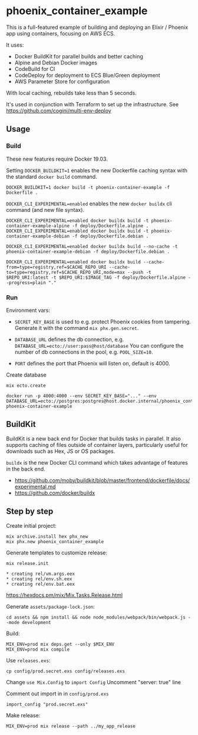 # phoenix_container_example

This is a full-featured example of building and deploying an Elixir / Phoenix
app using containers, focusing on AWS ECS.

It uses:

* Docker BuildKit for parallel builds and better caching
* Alpine and Debian Docker images
* CodeBuild for CI
* CodeDeploy for deployment to ECS Blue/Green deployment
* AWS Parameter Store for configuration

With local caching, rebuilds take less than 5 seconds.

It's used in conjunction with Terraform to set up the
infrastructure. See https://github.com/cogini/multi-env-deploy

## Usage

### Build

These new features require Docker 19.03.

Setting `DOCKER_BUILDKIT=1` enables the new Dockerfile caching syntax with the
standard `docker build` command.

    DOCKER_BUILDKIT=1 docker build -t phoenix-container-example -f Dockerfile .

`DOCKER_CLI_EXPERIMENTAL=enabled` enables the new `docker buildx` cli command
(and new file syntax).

    DOCKER_CLI_EXPERIMENTAL=enabled docker buildx build -t phoenix-container-example-alpine -f deploy/Dockerfile.alpine .
    DOCKER_CLI_EXPERIMENTAL=enabled docker buildx build -t phoenix-container-example-debian -f deploy/Dockerfile.debian .

    DOCKER_CLI_EXPERIMENTAL=enabled docker buildx build --no-cache -t phoenix-container-example-debian -f deploy/Dockerfile.debian .

    DOCKER_CLI_EXPERIMENTAL=enabled docker buildx build --cache-from=type=registry,ref=$CACHE_REPO_URI --cache-to=type=registry,ref=$CACHE_REPO_URI,mode=max --push -t $REPO_URI:latest -t $REPO_URI:$IMAGE_TAG -f deploy/Dockerfile.alpine --progress=plain "."

### Run

Environment vars:

* `SECRET_KEY_BASE` is used to e.g. protect Phoenix cookies from tampering.
Generate it with the command `mix phx.gen.secret`.

* `DATABASE_URL` defines the db connection, e.g. `DATABASE_URL=ecto://user:pass@host/database`
You can configure the number of db connections in the pool, e.g. `POOL_SIZE=10`.

* `PORT` defines the port that Phoenix will listen on, default is 4000.

Create database

    mix ecto.create

    docker run -p 4000:4000 --env SECRET_KEY_BASE="..." --env DATABASE_URL=ecto://postgres:postgres@host.docker.internal/phoenix_container_example_dev phoenix-container-example

## BuildKit

BuildKit is a new back end for Docker that builds tasks in parallel.  It also
supports caching of files outside of container layers, particularly useful for
downloads such as Hex, JS or OS packages.

`buildx` is the new Docker CLI command which takes advantage of
features in the back end.

* https://github.com/moby/buildkit/blob/master/frontend/dockerfile/docs/experimental.md
* https://github.com/docker/buildx

## Step by step

Create initial project:

    mix archive.install hex phx_new
    mix phx.new phoenix_container_example

Generate templates to customize release:

    mix release.init

    * creating rel/vm.args.eex
    * creating rel/env.sh.eex
    * creating rel/env.bat.eex

https://hexdocs.pm/mix/Mix.Tasks.Release.html

Generate `assets/package-lock.json`:

    cd assets && npm install && node node_modules/webpack/bin/webpack.js --mode development

Build:

    MIX_ENV=prod mix deps.get --only $MIX_ENV
    MIX_ENV=prod mix compile

Use `releases.exs`:

    cp config/prod.secret.exs config/releases.exs

Change `use Mix.Config` to `import Config`
Uncomment "server: true" line

Comment out import in in `config/prod.exs`

    import_config "prod.secret.exs"

Make release:

    MIX_ENV=prod mix release --path ../my_app_release
